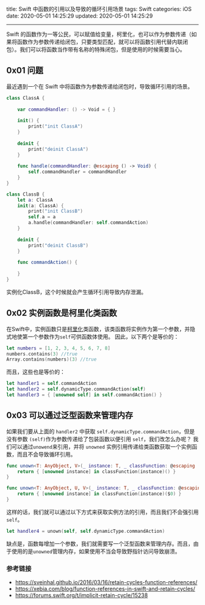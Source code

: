 title: Swift 中函数的引用以及导致的循环引用场景
tags: Swift
categories: iOS
date: 2020-05-01 14:25:29
updated: 2020-05-01 14:25:29

---

Swift 的函数作为一等公民，可以赋值给变量，柯里化，也可以作为参数传递（如果将函数作为参数传递给闭包，只要类型匹配，就可以将函数引用代替内联闭包）。我们可以将函数当作带有名称的特殊闭包，但是使用的时候需要当心。

## 0x01 问题

最近遇到一个在 Swift 中将函数作为参数传递给闭包时，导致循环引用的场景。

```swift
class ClassA {
    
    var commandHandler: () -> Void = { }
    
    init() {
        print("init ClassA")
    }
    
    deinit {
        print("deinit ClassA")
    }
    
    func handle(commandHandler: @escaping () -> Void) {
        self.commandHandler = commandHandler
    }
}

class ClassB {
    let a: ClassA
    init(a: ClassA) {
        print("init ClassB")
        self.a = a
        a.handle(commandHandler: self.commandAction)
    }
    
    deinit {
        print("deinit ClassB")
    }
    
    func commandAction() {
        
    }
}
```

实例化ClassB，这个时候就会产生循环引用导致内存泄漏。

## 0x02 实例函数是柯里化类函数

在Swift中，实例函数只是[柯里化](https://en.wikipedia.org/wiki/Currying)类函数，该类函数将实例作为第一个参数，并隐式地使第一个参数作为`self`可供函数体使用。 因此，以下两个是等价的：

```swift
let numbers = [1, 2, 3, 4, 5, 6, 7, 8]
numbers.contains(3) //true
Array.contains(numbers)(3) //true
```

而且，这些也是等价的：

```swift
let handler1 = self.commandAction
let handler2 = self.dynamicType.commandAction(self)
let handler3 = { [unowned self] in self.commandAction() }
```

## 0x03 可以通过泛型函数来管理内存

如果我们要从上面的 `handler2` 中获取 `self.dynamicType.commandAction`，但是没有参数 `(self)`作为参数传递给了包装函数以便引用 `self`，我们改怎么办呢？ 我们可以通过`unowend`来引用，并将 `unowned` 实例引用传递给类函数获取一个实例函数，而且不会导致循环引用。

```swift
func unown<T: AnyObject, V>(_ instance: T, _ classFunction: @escaping (T) -> (() -> V)) -> () -> V {
    return { [unowned instance] in classFunction(instance)() }
}

func unown<T: AnyObject, U, V>(_ instance: T, _ classFunction: @escaping (T) -> ((U) -> V)) -> (U) -> V {
    return { [unowned instance] in classFunction(instance)($0) }
}
```

这样的话，我们就可以通过以下方式来获取实例方法的引用，而且我们不会强引用`self`。

```swift
let handler4 = unown(self, self.dynamicType.commandAction)
```

缺点是，函数每增加一个参数，我们就需要写一个泛型函数来管理内存。而且，由于使用的是`unowned`管理内存，如果使用不当会导致野指针访问导致崩溃。

### 参考链接

* <https://sveinhal.github.io/2016/03/16/retain-cycles-function-references/>
* <https://xebia.com/blog/function-references-in-swift-and-retain-cycles/>
* <https://forums.swift.org/t/implicit-retain-cycle/15238>

